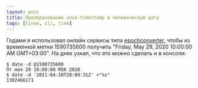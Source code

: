 ```yaml
---
layout: post
title: Преобразование unix-timestamp в человеческую дату
tags: [linux, cli, time]
---
```

Годами я использовал онлайн сервисы типа [epochconverter](https://www.epochconverter.com/), чтобы из временной метки 1590735600 получить "Friday, May 29, 2020 10:00:00 AM GMT+03:00". На днях узнал, что это можно сделать и в консоли:
```
$ date -d @1590735600
Пт мая 29 10:00:00 MSK 2020
$ date -d '2011-04-10T20:09:31Z' +"%s"
1302466171
```

